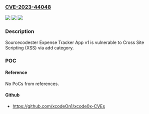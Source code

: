 ### [CVE-2023-44048](https://cve.mitre.org/cgi-bin/cvename.cgi?name=CVE-2023-44048)
![](https://img.shields.io/static/v1?label=Product&message=n%2Fa&color=blue)
![](https://img.shields.io/static/v1?label=Version&message=n%2Fa&color=blue)
![](https://img.shields.io/static/v1?label=Vulnerability&message=n%2Fa&color=brighgreen)

### Description

Sourcecodester Expense Tracker App v1 is vulnerable to Cross Site Scripting (XSS) via add category.

### POC

#### Reference
No PoCs from references.

#### Github
- https://github.com/xcodeOn1/xcode0x-CVEs

